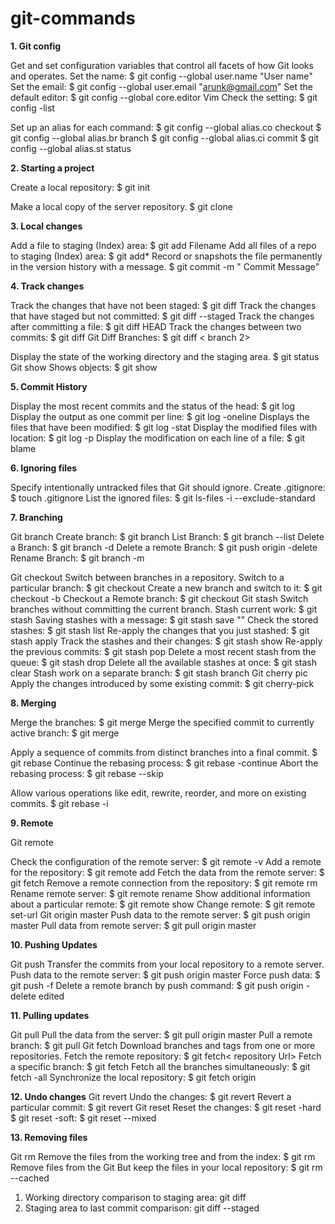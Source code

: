 # git-commands

**1. Git config**

Get and set configuration variables that control all facets of how Git looks and operates.
Set the name:
                  $ git config --global user.name "User name"
Set the email:
                  $ git config --global user.email "arunk@gmail.com"
Set the default editor:
                  $ git config --global core.editor Vim
Check the setting:
                  $ git config -list
                  
Set up an alias for each command:
                  $ git config --global alias.co checkout
                  $ git config --global alias.br branch
                  $ git config --global alias.ci commit
                  $ git config --global alias.st status

**2. Starting a project**

Create a local repository:
                  $ git init
                  
Make a local copy of the server repository.
                  $ git clone
                  
**3. Local changes**

Add a file to staging (Index) area:
                  $ git add Filename
Add all files of a repo to staging (Index) area:
                  $ git add*
Record or snapshots the file permanently in the version history with a message.
                  $ git commit -m " Commit Message"
                  
**4. Track changes**

Track the changes that have not been staged: 
                  $ git diff
Track the changes that have staged but not committed:
                  $ git diff --staged
Track the changes after committing a file:
                  $ git diff HEAD
Track the changes between two commits:
                  $ git diff Git Diff Branches:
                  $ git diff < branch 2>

Display the state of the working directory and the staging area.
                  $ git status
Git show Shows objects:
                  $ git show
                  
**5. Commit History**

Display the most recent commits and the status of the head:
                  $ git log
Display the output as one commit per line:
                  $ git log -oneline
Displays the files that have been modified:
                  $ git log -stat
Display the modified files with location:
                  $ git log -p
Display the modification on each line of a file:
                  $ git blame <file name>
  
**6. Ignoring files**

Specify intentionally untracked files that Git should ignore. Create .gitignore:
                  $ touch .gitignore List the ignored files:
                  $ git ls-files -i --exclude-standard
  
**7. Branching**
  
Git branch Create branch:
                  $ git branch List Branch:
                  $ git branch --list Delete a Branch:
                  $ git branch -d Delete a remote Branch:
                  $ git push origin -delete Rename Branch:
                  $ git branch -m
  
Git checkout
Switch between branches in a repository.
Switch to a particular branch:
                  $ git checkout
Create a new branch and switch to it:
                  $ git checkout -b Checkout a Remote branch:
                  $ git checkout
Git stash
Switch branches without committing the current branch. Stash current work:
                  $ git stash
Saving stashes with a message:
                  $ git stash save ""
Check the stored stashes:
                  $ git stash list
Re-apply the changes that you just stashed:
                  $ git stash apply
Track the stashes and their changes:
                  $ git stash show
Re-apply the previous commits:
                  $ git stash pop
Delete a most recent stash from the queue:
                  $ git stash drop
Delete all the available stashes at once:
                  $ git stash clear
Stash work on a separate branch:
                  $ git stash branch
Git cherry pic
Apply the changes introduced by some existing commit:
                  $ git cherry-pick
  
**8. Merging**
                    

Merge the branches:
                  $ git merge
Merge the specified commit to currently active branch:
                  $ git merge

Apply a sequence of commits from distinct branches into a final commit.
                  $ git rebase
Continue the rebasing process:
                  $ git rebase -continue Abort the rebasing process:
                  $ git rebase --skip

Allow various operations like edit, rewrite, reorder, and more on existing commits.
                  $ git rebase -i
  
**9. Remote**

Git remote
  
Check the configuration of the remote server:
                  $ git remote -v
Add a remote for the repository:
                  $ git remote add Fetch the data from the remote server:
                  $ git fetch
Remove a remote connection from the repository:
                  $ git remote rm
Rename remote server:
                  $ git remote rename
Show additional information about a particular remote:
                  $ git remote show
Change remote:
                  $ git remote set-url
Git origin master
Push data to the remote server:
                  $ git push origin master Pull data from remote server:
                  $ git pull origin master
  
**10. Pushing Updates**
  
Git push
Transfer the commits from your local repository to a remote server. Push data to the remote server:
                  $ git push origin master Force push data:
                  $ git push -f
Delete a remote branch by push command:
                  $ git push origin -delete edited
  
**11. Pulling updates**
  
Git pull
Pull the data from the server:
                  $ git pull origin master
Pull a remote branch:
$ git pull
                  Git fetch
Download branches and tags from one or more repositories. Fetch the remote repository:
                  $ git fetch< repository Url> Fetch a specific branch:
                  $ git fetch
Fetch all the branches simultaneously:
                  $ git fetch -all
Synchronize the local repository:
                  $ git fetch origin
  
**12. Undo changes**
Git revert
Undo the changes:
                  $ git revert
Revert a particular commit:
                  $ git revert
Git reset
Reset the changes:
                  $ git reset -hard
                  $ git reset -soft:
                  $ git reset --mixed
  
**13. Removing files**
  
Git rm
Remove the files from the working tree and from the index:
                   $ git rm <file Name>
Remove files from the Git But keep the files in your local repository:
                   $ git rm --cached

  
1. Working directory comparison to staging area: git diff
2. Staging area to last commit comparison: git diff --staged

